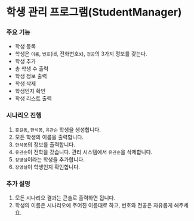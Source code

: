 # 학생 관리 프로그램(StudentManager)

### 주요 기능
- 학생 등록
- 학생은 `이름`, `번호`(id, 전화번호x), `전공`의 3가지 정보를 갖는다.
- 학생 추가
- 총 학생 수 출력
- 학생 정보 출력
- 학생 삭제
- 학생인지 확인
- 학생 리스트 출력

### 시나리오 진행
1. `홍길동`,  `한석봉`,  `유관순` 학생을 생성합니다.
2. 모든 학생의 이름을 출력합니다.
3. `한석봉`의 정보를 출력합니다.
4. `유관순`이 전학을 갔습니다. 관리 시스템에서 `유관순`을 삭제합니다.
5. `장영실`이라는 학생을 추가합니다.
6. `장영실`이 학생인지 확인합니다.

### 추가 설명
1. 모든 시나리오 결과는 콘솔로 출력하면 됩니다.
2. 학생의 이름은 시나리오에 주어진 이름대로 하고, 번호와 전공은 자유롭게 해주세요.
